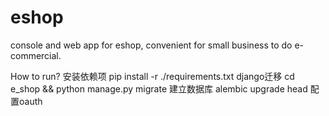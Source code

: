 # eshop
console and web app for eshop, convenient for small business to do e-commercial.

How to run?
安装依赖项
pip install -r ./requirements.txt
django迁移
cd e_shop && python manage.py migrate
建立数据库
alembic upgrade head
配置oauth

